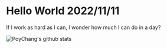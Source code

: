 # Hello World 2022/11/11

If I work as hard as I can, I wonder how much I can do in a day?

![PoyChang's github stats](https://github-readme-stats.vercel.app/api?username=poychang&show_icons=true&theme=dracula)
